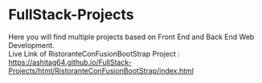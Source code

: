 # FullStack-Projects
Here you will find multiple projects based on Front End and Back End Web Development.<br/>
Live Link of RistoranteConFusionBootStrap Project : https://ashitag64.github.io/FullStack-Projects/html/RistoranteConFusionBootStrap/index.html
